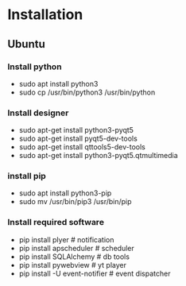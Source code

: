 # Installation

## Ubuntu

### Install python

- sudo apt install python3
- sudo cp /usr/bin/python3 /usr/bin/python

### Install designer

- sudo apt-get install python3-pyqt5
- sudo apt-get install pyqt5-dev-tools
- sudo apt-get install qttools5-dev-tools
- sudo apt-get install python3-pyqt5.qtmultimedia

### install pip

- sudo apt install python3-pip
- sudo mv /usr/bin/pip3 /usr/bin/pip

### Install required software
- pip install plyer # notification
- pip install apscheduler # scheduler
- pip install SQLAlchemy # db tools
- pip install pywebview # yt player
- pip install -U event-notifier # event dispatcher